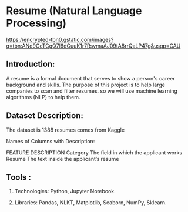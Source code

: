 # Resume (Natural Language Processing) 
https://encrypted-tbn0.gstatic.com/images?q=tbn:ANd9GcTCgQ7l6dGuuK1r7RsvmaAJ09tA8rrQaLP47g&usqp=CAU

## Introduction:

A resume is a formal document that serves to show a person's career background and skills. The purpose of this project is to help large companies to scan and filter resumes. so we will use machine learning algorithms (NLP) to help them.

## Dataset Description:

The dataset is 1388 resumes comes from Kaggle 

Names of Columns with Description:

FEATURE 	DESCRIPTION
Category 	The field in which the applicant works 
Resume	The text inside the applicant’s resume


## Tools :

1.	Technologies: Python, Jupyter Notebook.

2.	Libraries: Pandas, NLKT, Matplotlib, Seaborn, NumPy, Sklearn.
